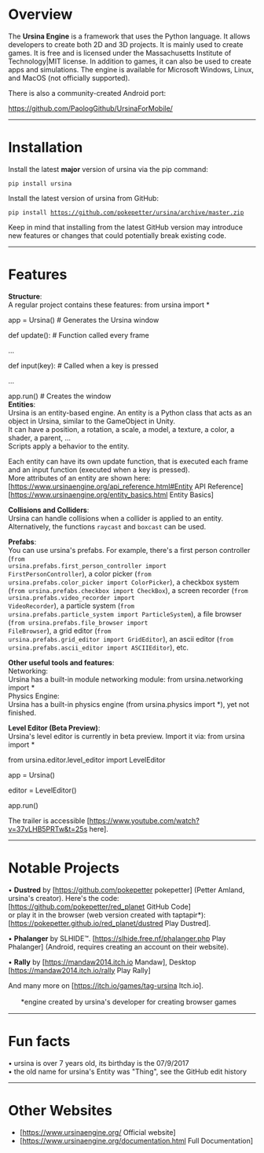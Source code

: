 # Overview

The **Ursina Engine** is a framework that uses the Python language. It allows developers to create both 2D and 3D projects. It is mainly used to create games. It is free and is licensed under the Massachusetts Institute of Technology|MIT license. In addition to games, it can also be used to create apps and simulations. The engine is available for Microsoft Windows, Linux, and MacOS (not officially supported).

There is also a community-created Android port:

https://github.com/PaologGithub/UrsinaForMobile/

----

# Installation

Install the latest **major** version of ursina via the pip command:

<code>pip install ursina</code>

Install the latest version of ursina from GitHub:

<code>pip install https://github.com/pokepetter/ursina/archive/master.zip</code>

Keep in mind that installing from the latest GitHub version may introduce new features or changes that could potentially break existing code.

----
# Features

**Structure**:<br>
A regular project contains these features: 
<syntaxhighlight lang="python" line>
from ursina import *

app = Ursina() #‎ Generates the Ursina window 

def update(): #‎ Function called every frame

   ... 

def input(key): #‎ Called when a key is pressed

   ...

app.run() #‎ Creates the window 
</syntaxhighlight>
<br>
**Entities**:<br>Ursina is an entity-based engine. An entity is a Python class that acts as an object in Ursina, similar to the GameObject in Unity.<br>It can have a position, a rotation, a scale, a model, a texture, a color, a shader, a parent, ...<br>Scripts apply a behavior to the entity.

Each entity can have its own update function, that is executed each frame and an input function (executed when a key is pressed).<br>More attributes of an entity are shown here: [https://www.ursinaengine.org/api_reference.html#Entity API Reference] [https://www.ursinaengine.org/entity_basics.html Entity Basics]<br>

**Collisions and Colliders**:<br>Ursina can handle collisions when a collider is applied to an entity.<br>Alternatively, the functions <code>raycast</code> and <code>boxcast</code> can be used.<br />

**Prefabs**:<br>You can use ursina's prefabs. For example, there's a first person controller (<code>from ursina.prefabs.first_person_controller import FirstPersonController</code>), a color picker (<code>from ursina.prefabs.color_picker import ColorPicker</code>), a checkbox system (<code>from ursina.prefabs.checkbox import CheckBox</code>), a screen recorder (<code>from ursina.prefabs.video_recorder import VideoRecorder</code>), a particle system (<code>from ursina.prefabs.particle_system import ParticleSystem</code>), a file browser (<code>from ursina.prefabs.file_browser import FileBrowser</code>), a grid editor (<code>from ursina.prefabs.grid_editor import GridEditor</code>), an ascii editor (<code>from ursina.prefabs.ascii_editor import ASCIIEditor</code>), etc.

**Other useful tools and features**:<br>Networking:<br>Ursina has a built-in module networking module: from ursina.networking import *<br>Physics Engine:<br>Ursina has a built-in physics engine (from ursina.physics import *), yet not finished.<br>

**Level Editor (Beta Preview)**:<br>Ursina's level editor is currently in beta preview. Import it via:<syntaxhighlight lang="python" line>
from ursina import *

from ursina.editor.level_editor import LevelEditor

app = Ursina()

editor = LevelEditor()

app.run()
</syntaxhighlight>



The trailer is accessible [https://www.youtube.com/watch?v=37vLHB5PRTw&t=25s here]. 

----

# Notable Projects

• **Dustred** by [https://github.com/pokepetter pokepetter] (Petter Amland, ursina's creator). Here's the code: [https://github.com/pokepetter/red_planet GitHub Code]<br /> or play it in the browser (web version created with taptapir*): [https://pokepetter.github.io/red_planet/dustred Play Dustred].

• **Phalanger** by SLHIDE™. [https://slhide.free.nf/phalanger.php Play Phalanger] (Android, requires creating an account on their website).

• **Rally** by [https://mandaw2014.itch.io Mandaw], Desktop [https://mandaw2014.itch.io/rally Play Rally]

And many more on [https://itch.io/games/tag-ursina Itch.io].

ㅤㅤ*engine created by ursina's developer for creating browser games

----

# Fun facts

• ursina is over 7 years old, its birthday is the 07/9/2017<br>
• the old name for ursina's Entity was "Thing", see the GitHub edit history

----

# Other Websites
* [https://www.ursinaengine.org/ Official website]
* [https://www.ursinaengine.org/documentation.html Full Documentation]
